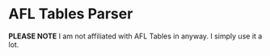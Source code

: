 # AFL Tables Parser

__PLEASE NOTE__ I am not affiliated with AFL Tables in anyway. I simply use it a lot.
